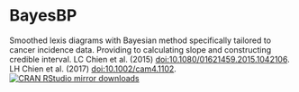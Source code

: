 # BayesBP
Smoothed lexis diagrams with Bayesian method specifically tailored to cancer incidence data. Providing to calculating slope and constructing credible interval.
LC Chien et al. (2015) <doi:10.1080/01621459.2015.1042106>. 
LH Chien et al. (2017) <doi:10.1002/cam4.1102>.
[![CRAN RStudio mirror downloads](https://cranlogs.r-pkg.org/badges/grand-total/BayesBP?color=blue)](https://r-pkg.org/pkg/BayesBP)
